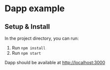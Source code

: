 # Dapp example


## Setup & Install

In the project directory, you can run:

1. Run `npm install`
2. Run `npm start`

Dapp should be available at [http://localhost:3000](http://localhost:3000)

